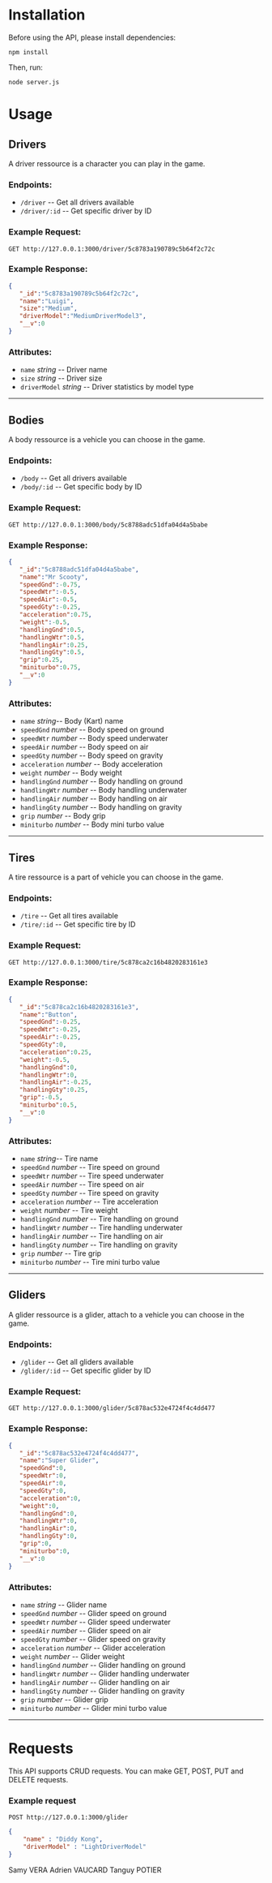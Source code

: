 # Installation

Before using the API, please install dependencies:

`npm install`

Then, run:

`node server.js`

# Usage

## Drivers

A driver ressource is a character you can play in the game.

### Endpoints:

  * `/driver` -- Get all drivers available
  * `/driver/:id` -- Get specific driver by ID


### Example Request:

`GET http://127.0.0.1:3000/driver/5c8783a190789c5b64f2c72c`


### Example Response:

```json
{
   "_id":"5c8783a190789c5b64f2c72c",
   "name":"Luigi",
   "size":"Medium",
   "driverModel":"MediumDriverModel3",
   "__v":0
}
```


### Attributes:

  * `name` _string_ -- Driver name
  * `size` _string_ -- Driver size
  * `driverModel` _string_ -- Driver statistics by model type

**********************


## Bodies

A body ressource is a vehicle you can choose in the game.

### Endpoints:

  * `/body` -- Get all drivers available
  * `/body/:id` -- Get specific body by ID


### Example Request:

`GET http://127.0.0.1:3000/body/5c8788adc51dfa04d4a5babe`


### Example Response:

```json
{
   "_id":"5c8788adc51dfa04d4a5babe",
   "name":"Mr Scooty",
   "speedGnd":-0.75,
   "speedWtr":-0.5,
   "speedAir":-0.5,
   "speedGty":-0.25,
   "acceleration":0.75,
   "weight":-0.5,
   "handlingGnd":0.5,
   "handlingWtr":0.5,
   "handlingAir":0.25,
   "handlingGty":0.5,
   "grip":0.25,
   "miniturbo":0.75,
   "__v":0
}
```


### Attributes:

  * `name` _string_-- Body (Kart) name
  * `speedGnd` _number_ -- Body speed on ground
  * `speedWtr` _number_ -- Body speed underwater
  * `speedAir` _number_ -- Body speed on air
  * `speedGty` _number_ -- Body speed on gravity
  * `acceleration` _number_ -- Body acceleration
  * `weight` _number_ -- Body weight
  * `handlingGnd` _number_ -- Body handling on ground
  * `handlingWtr` _number_ -- Body handling underwater
  * `handlingAir` _number_ -- Body handling on air
  * `handlingGty` _number_ -- Body handling on gravity
  * `grip` _number_ -- Body grip
  * `miniturbo` _number_ -- Body mini turbo value

**********************


## Tires

A tire ressource is a part of vehicle you can choose in the game.

### Endpoints:

  * `/tire` -- Get all tires available
  * `/tire/:id` -- Get specific tire by ID


### Example Request:

`GET http://127.0.0.1:3000/tire/5c878ca2c16b4820283161e3`


### Example Response:

```json
{
   "_id":"5c878ca2c16b4820283161e3",
   "name":"Button",
   "speedGnd":-0.25,
   "speedWtr":-0.25,
   "speedAir":-0.25,
   "speedGty":0,
   "acceleration":0.25,
   "weight":-0.5,
   "handlingGnd":0,
   "handlingWtr":0,
   "handlingAir":-0.25,
   "handlingGty":0.25,
   "grip":-0.5,
   "miniturbo":0.5,
   "__v":0
}
```


### Attributes:

  * `name` _string_-- Tire name
  * `speedGnd` _number_ -- Tire speed on ground
  * `speedWtr` _number_ -- Tire speed underwater
  * `speedAir` _number_ -- Tire speed on air
  * `speedGty` _number_ -- Tire speed on gravity
  * `acceleration` _number_ -- Tire acceleration
  * `weight` _number_ -- Tire weight
  * `handlingGnd` _number_ -- Tire handling on ground
  * `handlingWtr` _number_ -- Tire handling underwater
  * `handlingAir` _number_ -- Tire handling on air
  * `handlingGty` _number_ -- Tire handling on gravity
  * `grip` _number_ -- Tire grip
  * `miniturbo` _number_ -- Tire mini turbo value

**********************


## Gliders

A glider ressource is a glider, attach to a vehicle you can choose in the game.

### Endpoints:

  * `/glider` -- Get all gliders available
  * `/glider/:id` -- Get specific glider by ID


### Example Request:

`GET http://127.0.0.1:3000/glider/5c878ac532e4724f4c4dd477`


### Example Response:

```json
{
   "_id":"5c878ac532e4724f4c4dd477",
   "name":"Super Glider",
   "speedGnd":0,
   "speedWtr":0,
   "speedAir":0,
   "speedGty":0,
   "acceleration":0,
   "weight":0,
   "handlingGnd":0,
   "handlingWtr":0,
   "handlingAir":0,
   "handlingGty":0,
   "grip":0,
   "miniturbo":0,
   "__v":0
}
```


### Attributes:

  * `name` _string_ -- Glider name
  * `speedGnd` _number_ -- Glider speed on ground
  * `speedWtr` _number_ -- Glider speed underwater
  * `speedAir` _number_ -- Glider speed on air
  * `speedGty` _number_ -- Glider speed on gravity
  * `acceleration` _number_ -- Glider acceleration
  * `weight` _number_ -- Glider weight
  * `handlingGnd` _number_ -- Glider handling on ground
  * `handlingWtr` _number_ -- Glider handling underwater
  * `handlingAir` _number_ -- Glider handling on air
  * `handlingGty` _number_ -- Glider handling on gravity
  * `grip` _number_ -- Glider grip
  * `miniturbo` _number_ -- Glider mini turbo value

************

# Requests

This API supports CRUD requests. You can make GET, POST, PUT and DELETE requests.

### Example request

`POST http://127.0.0.1:3000/glider`

```json
{
    "name" : "Diddy Kong",
    "driverModel" : "LightDriverModel"
}
```














Samy VERA
Adrien VAUCARD
Tanguy POTIER
